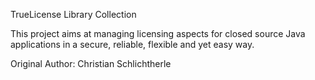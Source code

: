 TrueLicense Library Collection

This project aims at managing licensing aspects 
for closed source Java applications in a secure, 
reliable, flexible and yet easy way.

Original Author: Christian Schlichtherle
